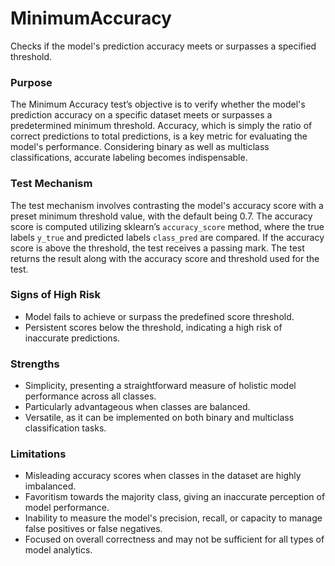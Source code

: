 # MinimumAccuracy

Checks if the model's prediction accuracy meets or surpasses a specified threshold.

### Purpose

The Minimum Accuracy test’s objective is to verify whether the model's prediction accuracy on a specific dataset
meets or surpasses a predetermined minimum threshold. Accuracy, which is simply the ratio of correct predictions to
total predictions, is a key metric for evaluating the model's performance. Considering binary as well as multiclass
classifications, accurate labeling becomes indispensable.

### Test Mechanism

The test mechanism involves contrasting the model's accuracy score with a preset minimum threshold value, with the
default being 0.7. The accuracy score is computed utilizing sklearn’s `accuracy_score` method, where the true
labels `y_true` and predicted labels `class_pred` are compared. If the accuracy score is above the threshold, the
test receives a passing mark. The test returns the result along with the accuracy score and threshold used for the
test.

### Signs of High Risk

- Model fails to achieve or surpass the predefined score threshold.
- Persistent scores below the threshold, indicating a high risk of inaccurate predictions.

### Strengths

- Simplicity, presenting a straightforward measure of holistic model performance across all classes.
- Particularly advantageous when classes are balanced.
- Versatile, as it can be implemented on both binary and multiclass classification tasks.

### Limitations

- Misleading accuracy scores when classes in the dataset are highly imbalanced.
- Favoritism towards the majority class, giving an inaccurate perception of model performance.
- Inability to measure the model's precision, recall, or capacity to manage false positives or false negatives.
- Focused on overall correctness and may not be sufficient for all types of model analytics.
